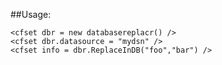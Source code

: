 ##Usage:

	<cfset dbr = new databasereplacr() />
	<cfset dbr.datasource = "mydsn" />
	<cfset info = dbr.ReplaceInDB("foo","bar") />